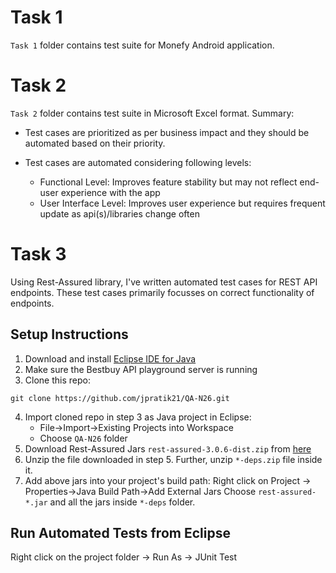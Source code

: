 Task 1
============
`Task 1` folder contains test suite for Monefy Android application.

Task 2
============
`Task 2` folder contains test suite in Microsoft Excel format. Summary:

* Test cases are prioritized as per business impact and they should be automated based on their priority.
* Test cases are automated considering following levels:
	
	- Functional Level: Improves feature stability but may not reflect end-user experience with the app
	- User Interface Level: Improves user experience but requires frequent update as api(s)/libraries change often
	
Task 3 
=============
Using Rest-Assured library, I've written automated test cases for REST API endpoints. These test cases primarily focusses on correct functionality of endpoints.


Setup Instructions
----------------------

1. Download and install [Eclipse IDE for Java](https://www.eclipse.org/downloads/packages/eclipse-ide-java-developers/indigo)
2. Make sure the Bestbuy API playground server is running
3. Clone this repo:
```
git clone https://github.com/jpratik21/QA-N26.git
```
4. Import cloned repo in step 3 as Java project in Eclipse:
	- File->Import->Existing Projects into Workspace 
	- Choose `QA-N26` folder
5. Download Rest-Assured Jars `rest-assured-3.0.6-dist.zip` from [here](https://github.com/rest-assured/rest-assured/wiki/Downloads)
6. Unzip the file downloaded in step 5. Further, unzip `*-deps.zip` file inside it.
7. Add above jars into your project's build path: 
	Right click on Project -> Properties->Java Build Path->Add External Jars
	Choose `rest-assured-*.jar` and all the jars inside `*-deps` folder.
	
Run Automated Tests from Eclipse
----------------------
Right click on the project folder -> Run As -> JUnit Test